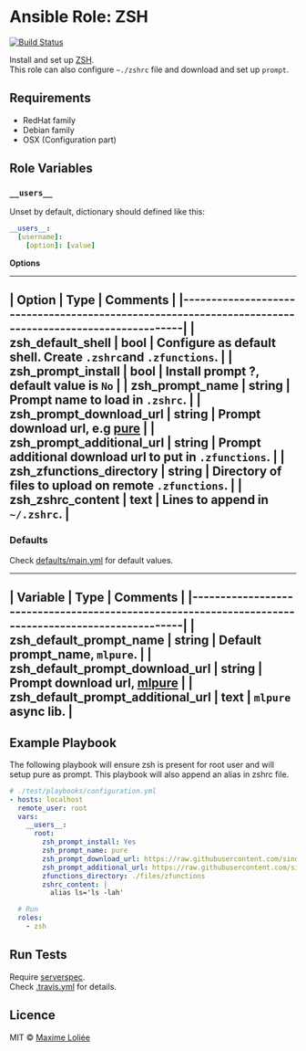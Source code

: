 # Ansible Role: ZSH

[![Build Status](https://travis-ci.org/loliee/ansible-zsh.svg?branch=master)](https://travis-ci.org/loliee/ansible-zsh)

Install and set up [ZSH](http://www.zsh.org/).  
This role can also configure `~./zshrc` file and download and set up `prompt`.

## Requirements

- RedHat family
- Debian family
- OSX (Configuration part)

## Role Variables

### `__users__`

Unset by default, dictionary should defined like this:

```yaml
__users__:
  [username]:
    [option]: [value]
```
**Options**

-------------------------------------------------------------------------------------------------------
| Option                    | Type     | Comments                                                      |
|------------------------------------------------------------------------------------------------------|
| zsh_default_shell         | bool     | Configure as default shell. Create `.zshrc`and `.zfunctions`. |
| zsh_prompt_install        | bool     | Install prompt ?, default value is `No`                       |
| zsh_prompt_name           | string   | Prompt name to load in `.zshrc`.                              |
| zsh_prompt_download_url   | string   | Prompt download url, e.g [pure](https://github.com/sindresorhus/pure)                                             |
| zsh_prompt_additional_url | string   | Prompt additional download url to put in `.zfunctions`.       |
| zsh_zfunctions_directory  | string   | Directory of files to upload on remote `.zfunctions`.         |
| zsh_zshrc_content         | text     | Lines to append in `~/.zshrc`.                                |
--------------------------------------------------------------------------------------------------------

### Defaults

Check [defaults/main.yml](defaults/main.yml) for default values.

------------------------------------------------------------------------------------------------------
| Variable                          | Type     | Comments                                            |
|----------------------------------------------------------------------------------------------------|
| zsh_default_prompt_name           | string   | Default prompt_name, `mlpure`.                      |
| zsh_default_prompt_download_url   | string   | Prompt download url, [mlpure](https://github.com/loliee/mlpure)                                                    |
| zsh_default_prompt_additional_url | text     | `mlpure` async lib.                                 |
------------------------------------------------------------------------------------------------------


## Example Playbook

The following playbook will ensure zsh is present for root user and will setup pure as prompt. This playbook will also append an alias in zshrc file.

```yaml
# ./test/playbooks/configuration.yml
- hosts: localhost
  remote_user: root
  vars:
    __users__:
      root:
        zsh_prompt_install: Yes
        zsh_prompt_name: pure
        zsh_prompt_download_url: https://raw.githubusercontent.com/sindresorhus/pure/master/pure.zsh
        zsh_prompt_additional_url: https://raw.githubusercontent.com/sindresorhus/pure/master/async.zsh
        zfunctions_directory: ./files/zfunctions
        zshrc_content: |
          alias ls='ls -lah'

  # Run
  roles:
    - zsh
```

## Run Tests

Require [serverspec](http://serverspec.org/).  
Check [.travis.yml](.travis.yml) for details.

## Licence

MIT © [Maxime Loliée](https://github.com/loliee.com/)

